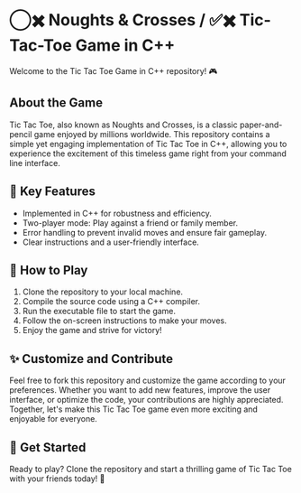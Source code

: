 # ◯✖️ Noughts & Crosses / ✅✖️ Tic-Tac-Toe Game in C++
Welcome to the Tic Tac Toe Game in C++ repository! 🎮

## About the Game

Tic Tac Toe, also known as Noughts and Crosses, is a classic paper-and-pencil game enjoyed by millions worldwide. This repository contains a simple yet engaging implementation of Tic Tac Toe in C++, allowing you to experience the excitement of this timeless game right from your command line interface.

## 🌟 Key Features

- Implemented in C++ for robustness and efficiency.
- Two-player mode: Play against a friend or family member.
- Error handling to prevent invalid moves and ensure fair gameplay.
- Clear instructions and a user-friendly interface.

## 🎯 How to Play

1. Clone the repository to your local machine.
2. Compile the source code using a C++ compiler.
3. Run the executable file to start the game.
4. Follow the on-screen instructions to make your moves.
5. Enjoy the game and strive for victory!

## ✨ Customize and Contribute

Feel free to fork this repository and customize the game according to your preferences. Whether you want to add new features, improve the user interface, or optimize the code, your contributions are highly appreciated. Together, let's make this Tic Tac Toe game even more exciting and enjoyable for everyone.

## 🚀 Get Started

Ready to play? Clone the repository and start a thrilling game of Tic Tac Toe with your friends today! 🚀
